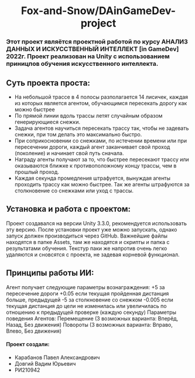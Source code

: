<h1 align="center">Fox-and-Snow/DAinGameDev-project  
  
  
### Этот проект являётся проектной работой по курсу АНАЛИЗ ДАННЫХ И ИСКУССТВЕННЫЙ ИНТЕЛЛЕКТ [in GameDev] 2022г. Проект реализован на Unity с использованием приницпов обучения искусственного интеллекта. 
## Суть проекта проста:
- На небольшой трассе в 4 полосы разполагается 14 лисичек, каждая из которых является агентом, обучающимся пересекать дорогу как можно быстрее
- По прямой линии вдоль трассы летят случайным образом генерирующиеся снежки. 
- Задача агентов научиться пересекать трассу так, чтобы не задевать снежки, при том делать это максимально быстро.
- При соприкосновении со снежками, по истечении времени или при пересечении дороги, каждый агент заканчивает свой проход (поколение) и начинает свой путь сначала.
- Награду агенты получают за то, что быстрее пересекают трассу или оказываются ближке к противоположному концу трассы, чем в прошлый проход.
- Каждая секунда промедления штрафуется, вынуждая агенты проходить трассу как можно быстрее. Так же агенты штрафуются за столкновение со снежками или уход с трассы.

## Установка и работа с проектом:
  Проект создавался на версии Unity 3.3.0, рекомендуется использовать эту версию.
  После установки проект уже можно запускать, однако запуск должен производиться через GitHub. 
  Важнейшие файлы находятся в папке Assets, там же находятся и скрипты и папка с результатами обучения. Текстур паки же напротив очень легко удаляются и сновсятся с проекта, не задевая корневой функционал.
  
## Принципы работы ИИ:
  Агент получает следующие параметры вознаграждения:
    +5 за пересечение дороги
    +0.05 если текущая пройденная дистанция больше, предыдущей
    -5 за столкновение со снежком
    -0.005 если текущая дистанция до цели не изменилась или увеличилась по отношению к предыдущей проверке (каждую секунду) 
  Параметры поведения Агентов:
    Перемещение (3 возможных варианта: Вперёд, Назад, Без движения)
    Повороты (3 возможных варианта: Вправо, Влево, Без движения)
    
#### Проект создали:
- Карабанов Павел Александрович
- Довгий Вадим Юрьевич
- РИ210942
